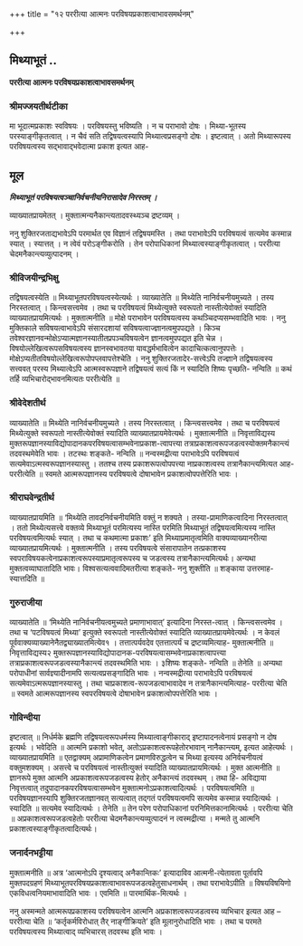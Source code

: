 +++
title = "१२ पररीत्या आत्मनः परविषयप्रकाशत्वाभावसमर्थनम्"

+++


## मिथ्याभूतं ..

**पररीत्या आत्मनः परविषयप्रकाशत्वाभावसमर्थनम्**

### **श्रीमज्जयतीर्थटीका**

मा भूदात्मप्रकाशः स्वविषयः । परविषयस्तु भविष्यति । न च पराभावो दोषः । मिथ्या-भूतस्य परस्याङ्गीकृतत्वात् । न चैवं सति तद्विषयत्वस्यापि मिथ्यात्वप्रसङ्गो दोषः । इष्टत्वात् । अतो मिथ्यारूपस्य परविषयत्वस्य सद्भावाद्भवेदात्मा प्रकाश इत्यत आह-

## **मूल**

***मिथ्याभूतं परविषयत्वञ्चानिर्वचनीयनिरासादेव निरस्तम् ।***

व्याख्यातप्रायमेतत् । मुक्तात्मन्यनैकान्त्यतादवस्थ्यञ्च द्रष्टव्यम् ।

ननु शुक्तिरजताद्यभावेऽपि परमार्थत एव विज्ञानं तद्विषयमस्ति । तथा पराभावेऽपि परविषयत्वं सत्यमेव कस्मान्न स्यात् । स्यात्तत् । न त्वेवं परोऽङ्गीकरोति । तेन परोपाधिकानां मिथ्यात्वस्याङ्गीकृतत्वात् । पररीत्या चेदमनैकान्त्यव्युत्पादनम् ।

### **श्रीविजयीन्द्रभिक्षु**

तद्विषयत्वस्येति ॥ मिथ्याभूतपरविषयत्वस्येत्यर्थः । व्याख्यातेति ॥ मिथ्येति नानिर्वचनीयमुच्यते । तस्य निरस्तत्वात् । किन्त्वसत्त्वमेव । तथा च परविषयत्वं मिथ्येत्युक्ते स्वरूपतो नास्तीत्येवोक्तं स्यादिति व्याख्यातप्रायमित्यर्थः । मुक्तात्मनीति ॥ मोक्षे पराभावेन परविषयत्वस्य कथञ्चिदप्यसम्भवादिति भावः । ननु मुक्तिकाले सविषयत्वाभावेऽपि संसारदशायां सविषयत्वाज्ज्ञानत्वमुपपद्यते । किञ्च तवेश्वरज्ञानवन्मोक्षेऽप्यात्मज्ञानस्यातीतप्रपञ्चविषयत्वेन ज्ञानत्वमुपपद्यत इति चेन्न । विषयोल्लेखित्वरूपसविषयत्वस्य ज्ञानस्वभावतया यावद्धर्मभावित्वेन कादाचित्कत्वानुपपत्तेः । मोक्षेऽप्यतीतविषयोल्लेखित्वरूपोपप्लवापत्तेश्चेति । ननु शुक्तिरजतादेर-सत्त्वेऽपि तज्ज्ञाने तद्विषयत्वस्य सत्त्ववत् परस्य मिथ्यात्वेऽपि आत्मस्वरूपज्ञाने तद्विषयत्वं सत्यं किं न स्यादिति शिष्यः पृच्छति- नन्विति ॥ कथं तर्हि व्यभिचारोद्भावनमित्यतः पररीत्येति ॥

### **श्रीवेदेशतीर्थ**

व्याख्यातेति ॥ मिथ्येति नानिर्वचनीयमुच्यते । तस्य निरस्तत्वात् । किन्त्वसत्त्वमेव । तथा च परविषयत्वं मिथ्येत्युक्ते स्वरूपतो नास्तीत्येवोक्तं स्यादिति व्याख्यातप्रायमेवेत्यर्थः । मुक्तात्मनीति ॥ निवृत्ताविद्यस्य मुक्तरूपज्ञानस्याविद्योपादानकपरविषयत्वासम्भवेनाप्रकाश-त्वापत्त्या तत्राप्रकाशत्वरूपजडत्वस्योक्तमनैकान्त्यं तदवस्थमेवेति भावः । तटस्थः शङ्कते- नन्विति ॥ नन्वस्मद्रीत्या पराभावेऽपि परविषयत्वं सत्यमेवाऽत्मस्वरूपज्ञानस्यास्तु । ततश्च तस्य प्रकाशरूपत्वोपपत्त्या नाप्रकाशत्वस्य तत्रानैकान्त्यमित्यत आह- पररीत्येति ॥ स्वमते आत्मरूपज्ञानस्य परविषयत्वे दोषाभावेन प्रकाशत्वोपपत्तेरिति भावः ।

### **श्रीराघवेन्द्रतीर्थ**

व्याख्यातप्रायमिति ॥ ‘मिथ्येति तावदनिर्वचनीयमिति वक्तुं न शक्यते । तस्या-प्रामाणिकत्वादिना निरस्तत्वात् । ततो मिथ्येत्यसत्त्वे वक्तव्ये मिथ्याभूतं परमित्यस्य नास्ति परमिति मिथ्याभूतं तद्विषयत्वमित्यस्य नास्ति परविषयत्वमित्यर्थः स्यात् । तथा च कथमात्मा प्रकाशः’ इति मिथ्याप्रमातृत्वमिति वाक्यव्याख्यानरीत्या व्याख्यातप्रायमित्यर्थः । मुक्तात्मनीति । तस्य परविषयत्वे संसारापातेन तत्प्रकाशस्य स्वपराविषयकत्वेनाप्रकाशत्वरूपस्याप्रमातृत्वरूपस्य च जडत्वस्य तत्रानैकान्त्यमित्यर्थः। अन्यथा मुक्तत्वव्याघातादिति भावः। विश्वसत्यत्ववादिमतरीत्या शङ्कते- ननु शुक्तीति ॥ शङ्काया उत्तरमाह- स्यात्तदिति ॥

### **गुरुराजीया**

व्याख्यातेति ॥ ‘मिथ्येति नानिर्वचनीयत्वमुच्यते प्रमाणाभावात्’ इत्यादिना निरस्त-त्वात् । किन्त्वसत्त्वमेव । तथा च ‘पटविषयत्वं मिथ्या’ इत्युक्ते स्वरूपतो नास्तीत्येवोक्तं स्यादिति व्याख्यातप्रायमेवेत्यर्थः । न केवलं पूर्ववाक्यव्याख्यानेनैतद्व्याख्यातमित्येव१ । तत्तात्पर्यवदेव एतत्तात्पर्यं च द्रष्टव्यमित्याह- मुक्तात्मनीति ॥ निवृत्ताविद्यस्य२ मुक्तरूपज्ञानस्याविद्योपादानक-परविषयत्वासम्भवेनाप्रकाशत्वापत्त्या तत्राप्रकाशत्वरूपजडत्वस्यानैकान्त्यं तदवस्थमिति भावः । ३शिष्यः शङ्कते- नन्विति ॥ तेनेति ॥ अन्यथा परोपाधीनां सार्वज्ञ्यादीनामपि सत्यत्वप्रसङ्गादिति भावः । नन्वस्मद्रीत्या पराभावेऽपि परविषयत्वं सत्यमेवाऽत्मरूपज्ञानस्यास्तु । तथा चाप्रकाशत्व-रूपजडत्वाभावादेव न तत्रानैकान्त्यमित्याह- पररीत्या चेति ॥ स्वमते आत्मरूपज्ञानस्य स्वपरविषयत्वे दोषाभावेन प्रकाशत्वोपपत्तेरिति भावः ।

### **गोविन्दीया**

इष्टत्वात् ॥ निर्धर्मके ब्रह्मणि तद्विषयत्वरूपधर्मस्य मिथ्यात्वाङ्गीकाराद् इष्टापादनत्वेनायं प्रसङ्गो न दोष इत्यर्थः । भवेदिति ॥ आत्मनि प्रकाशो भवेत्, अतोऽप्रकाशत्वरूपहेतोरभावान् नानैकान्त्यम्, इत्यत आहेत्यर्थः । व्याख्यातप्रायमिति ॥ एतद्वाक्यम् अप्रामाणिकत्वेन प्रमाणविरुद्धत्वेन च मिथ्या इत्यस्य अनिर्वचनीयत्वं वक्तुमशक्यम् । असत्त्वे च परविषयत्वं नास्तीत्युक्तं स्यादिति व्याख्यातप्रायमित्यर्थः । मुक्त आत्मनीति ॥ ज्ञानरूपे मुक्त आत्मनि अप्रकाशत्वरूपजडत्वस्य हेतोर् अनैकान्त्यं तदवस्थम् । तथा हि- अविद्याया निवृत्तत्वात् तदुपादानकपरविषयत्वासम्भवेन मुक्तात्मनोऽप्रकाशत्वादित्यर्थः । परविषयत्वमिति ॥ परविषयज्ञानस्यापि शुक्तिरजतज्ञानवत् सत्यत्वात् तद्गतं परविषयत्वमपि सत्यमेव कस्मान्न स्यादित्यर्थः । स्यादिति ॥ सत्यमेव स्यादित्यर्थः । तेनेति ॥ तेन परेण परोपाधिकानां परनिमित्तकानामित्यर्थः । पररीत्या चेति ॥ अप्रकाशत्वरूपजडत्वहेतोः पररीत्या चेदमनैकान्त्यव्युत्पादनं न त्वस्मद्रीत्या । मन्मते तु आत्मनि प्रकाशत्वस्याङ्गीकृतत्वादित्यर्थः।

### **जनार्दनभट्टीया**

मुक्तात्मनीति ॥ अत्र ‘आत्मनोऽपि दृश्यत्वाद् अनैकान्तिकः’ इत्यादाविव आत्मनी-त्येतावता पूर्तावपि मुक्तपदग्रहणं मिथ्याभूतपरविषयप्रकाशत्वाभावरूपजडत्वहेतुसाधनार्थम् । तथा पराभावेऽपीति ॥ विषयविषयिणो एकविधत्वनियमाभावादिति भावः । एवमिति ॥ पारमार्थिक-मित्यर्थः ।

ननु अस्मन्मते आत्मरूपप्रकाशस्य परविषयत्वेन आत्मनि अप्रकाशत्वरूपजडत्वस्य व्यभिचार इत्यत आह – पररीत्या चेति ॥ ‘कर्तृकर्मविरोधात् तैर् नाङ्गीक्रियते’ इति मूलानुरोधादिति भावः । तथा च परमते परविषयत्वस्य मिथ्यात्वाद् व्यभिचारस् तदवस्थ इति भावः ।

